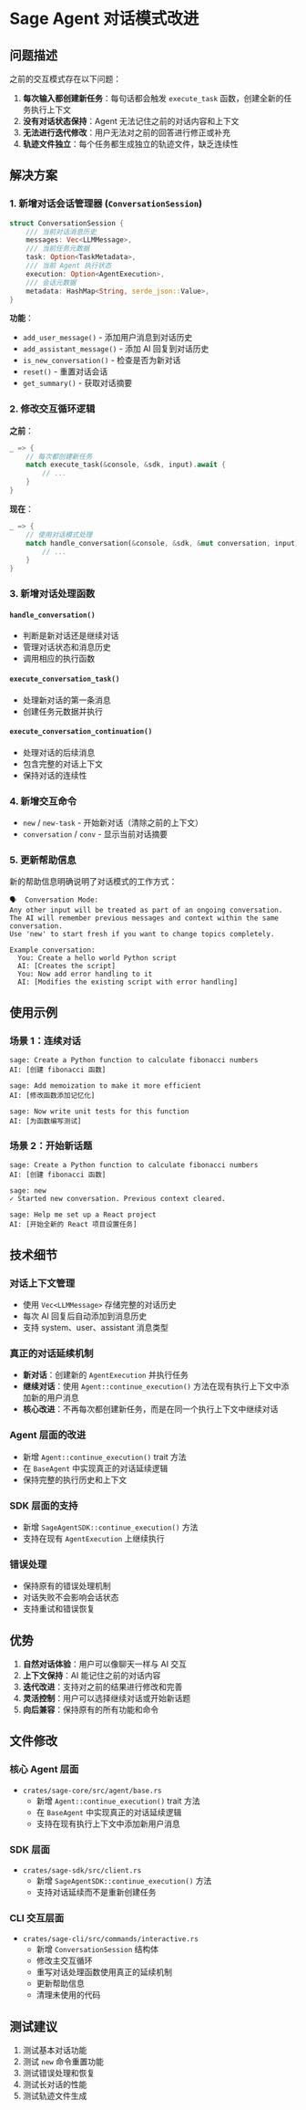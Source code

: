 # Sage Agent 对话模式改进

## 问题描述

之前的交互模式存在以下问题：
1. **每次输入都创建新任务**：每句话都会触发 `execute_task` 函数，创建全新的任务执行上下文
2. **没有对话状态保持**：Agent 无法记住之前的对话内容和上下文
3. **无法进行迭代修改**：用户无法对之前的回答进行修正或补充
4. **轨迹文件独立**：每个任务都生成独立的轨迹文件，缺乏连续性

## 解决方案

### 1. 新增对话会话管理器 (`ConversationSession`)

```rust
struct ConversationSession {
    /// 当前对话消息历史
    messages: Vec<LLMMessage>,
    /// 当前任务元数据
    task: Option<TaskMetadata>,
    /// 当前 Agent 执行状态
    execution: Option<AgentExecution>,
    /// 会话元数据
    metadata: HashMap<String, serde_json::Value>,
}
```

**功能**：
- `add_user_message()` - 添加用户消息到对话历史
- `add_assistant_message()` - 添加 AI 回复到对话历史
- `is_new_conversation()` - 检查是否为新对话
- `reset()` - 重置对话会话
- `get_summary()` - 获取对话摘要

### 2. 修改交互循环逻辑

**之前**：
```rust
_ => {
    // 每次都创建新任务
    match execute_task(&console, &sdk, input).await {
        // ...
    }
}
```

**现在**：
```rust
_ => {
    // 使用对话模式处理
    match handle_conversation(&console, &sdk, &mut conversation, input).await {
        // ...
    }
}
```

### 3. 新增对话处理函数

#### `handle_conversation()`
- 判断是新对话还是继续对话
- 管理对话状态和消息历史
- 调用相应的执行函数

#### `execute_conversation_task()`
- 处理新对话的第一条消息
- 创建任务元数据并执行

#### `execute_conversation_continuation()`
- 处理对话的后续消息
- 包含完整的对话上下文
- 保持对话的连续性

### 4. 新增交互命令

- `new` / `new-task` - 开始新对话（清除之前的上下文）
- `conversation` / `conv` - 显示当前对话摘要

### 5. 更新帮助信息

新的帮助信息明确说明了对话模式的工作方式：

```
🗣️  Conversation Mode:
Any other input will be treated as part of an ongoing conversation.
The AI will remember previous messages and context within the same conversation.
Use 'new' to start fresh if you want to change topics completely.

Example conversation:
  You: Create a hello world Python script
  AI: [Creates the script]
  You: Now add error handling to it
  AI: [Modifies the existing script with error handling]
```

## 使用示例

### 场景 1：连续对话
```
sage: Create a Python function to calculate fibonacci numbers
AI: [创建 fibonacci 函数]

sage: Add memoization to make it more efficient
AI: [修改函数添加记忆化]

sage: Now write unit tests for this function
AI: [为函数编写测试]
```

### 场景 2：开始新话题
```
sage: Create a Python function to calculate fibonacci numbers
AI: [创建 fibonacci 函数]

sage: new
✓ Started new conversation. Previous context cleared.

sage: Help me set up a React project
AI: [开始全新的 React 项目设置任务]
```

## 技术细节

### 对话上下文管理
- 使用 `Vec<LLMMessage>` 存储完整的对话历史
- 每次 AI 回复后自动添加到消息历史
- 支持 system、user、assistant 消息类型

### 真正的对话延续机制
- **新对话**：创建新的 `AgentExecution` 并执行任务
- **继续对话**：使用 `Agent::continue_execution()` 方法在现有执行上下文中添加新的用户消息
- **核心改进**：不再每次都创建新任务，而是在同一个执行上下文中继续对话

### Agent 层面的改进
- 新增 `Agent::continue_execution()` trait 方法
- 在 `BaseAgent` 中实现真正的对话延续逻辑
- 保持完整的执行历史和上下文

### SDK 层面的支持
- 新增 `SageAgentSDK::continue_execution()` 方法
- 支持在现有 `AgentExecution` 上继续执行

### 错误处理
- 保持原有的错误处理机制
- 对话失败不会影响会话状态
- 支持重试和错误恢复

## 优势

1. **自然对话体验**：用户可以像聊天一样与 AI 交互
2. **上下文保持**：AI 能记住之前的对话内容
3. **迭代改进**：支持对之前的结果进行修改和完善
4. **灵活控制**：用户可以选择继续对话或开始新话题
5. **向后兼容**：保持原有的所有功能和命令

## 文件修改

### 核心 Agent 层面
- `crates/sage-core/src/agent/base.rs`
  - 新增 `Agent::continue_execution()` trait 方法
  - 在 `BaseAgent` 中实现真正的对话延续逻辑
  - 支持在现有执行上下文中添加新用户消息

### SDK 层面
- `crates/sage-sdk/src/client.rs`
  - 新增 `SageAgentSDK::continue_execution()` 方法
  - 支持对话延续而不是重新创建任务

### CLI 交互层面
- `crates/sage-cli/src/commands/interactive.rs`
  - 新增 `ConversationSession` 结构体
  - 修改主交互循环
  - 重写对话处理函数使用真正的延续机制
  - 更新帮助信息
  - 清理未使用的代码

## 测试建议

1. 测试基本对话功能
2. 测试 `new` 命令重置功能
3. 测试错误处理和恢复
4. 测试长对话的性能
5. 测试轨迹文件生成
